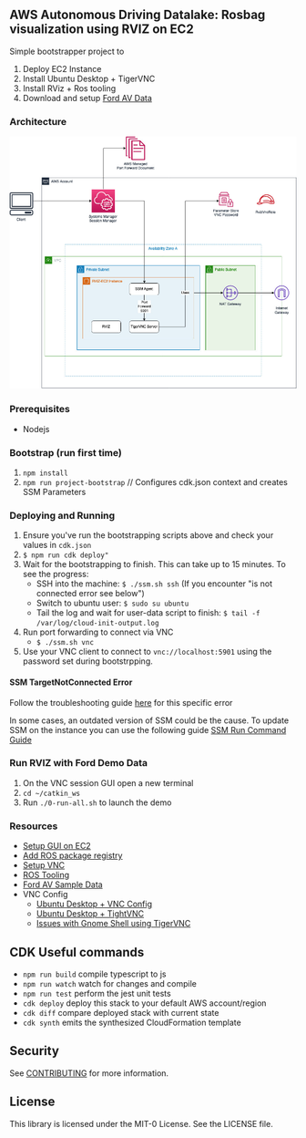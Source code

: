 ## AWS Autonomous Driving Datalake: Rosbag visualization using RVIZ on EC2

Simple bootstrapper project to
1. Deploy EC2 Instance
2. Install Ubuntu Desktop + TigerVNC
3. Install RViz + Ros tooling
4. Download and setup [Ford AV Data](https://github.com/Ford/AVData)

### Architecture

![architecture](docs/architecture.jpg)

### Prerequisites
- Nodejs

### Bootstrap (run first time)
1. `npm install`
2. `npm run project-bootstrap` // Configures cdk.json context and creates SSM Parameters

### Deploying and Running
1. Ensure you've run the bootstrapping scripts above and check your values in `cdk.json`
2. `$ npm run cdk deploy" `
3. Wait for the bootstrapping to finish. This can take up to 15 minutes.
To see the progress:
    - SSH into the machine: `$ ./ssm.sh ssh` (If you encounter "is not connected error see below")
    - Switch to ubuntu user: `$ sudo su ubuntu`
    - Tail the log and wait for user-data script to finish: `$ tail -f /var/log/cloud-init-output.log`
4. Run port forwarding to connect via VNC
    - `$ ./ssm.sh vnc`
5. Use your VNC client to connect to `vnc://localhost:5901` using the password set during bootstrpping.

#### SSM TargetNotConnected Error

Follow the troubleshooting guide [here](https://docs.aws.amazon.com/systems-manager/latest/userguide/session-manager-troubleshooting.html#ssh-target-not-connected) for this specific error

In some cases, an outdated version of SSM could be the cause. To update SSM on the instance you can use the following guide [SSM Run Command Guide](https://docs.aws.amazon.com/systems-manager/latest/userguide/mw-walkthrough-console.html#mw-walkthrough-console-register-task)


### Run RVIZ with Ford Demo Data
1. On the VNC session GUI open a new terminal
2. `cd ~/catkin_ws`
3. Run `./0-run-all.sh` to launch the demo

### Resources
- [Setup GUI on EC2](https://aws.amazon.com/premiumsupport/knowledge-center/ec2-linux-2-install-gui/)
- [Add ROS package registry](http://wiki.ros.org/melodic/Installation/Ubuntu#Installation.2BAC8-Ubuntu.2BAC8-Sources.Setup_your_sources.list)
- [Setup VNC](https://www.teknotut.com/en/install-vnc-server-with-gnome-display-on-ubuntu-18-04/)
- [ROS Tooling](http://wiki.ros.org/catkin/Tutorials/create_a_workspace)
- [Ford AV Sample Data](https://github.com/Ford/AVData)
- VNC Config
    - [Ubuntu Desktop + VNC Config](https://www.teknotut.com/en/install-vnc-server-with-gnome-display-on-ubuntu-18-04/)
    - [Ubuntu Desktop + TightVNC](https://www.digitalocean.com/community/tutorials/how-to-install-and-configure-vnc-on-ubuntu-18-04)
    - [Issues with Gnome Shell using TigerVNC](https://gitlab.gnome.org/GNOME/gnome-shell/-/issues/3038)

## CDK Useful commands

 * `npm run build`   compile typescript to js
 * `npm run watch`   watch for changes and compile
 * `npm run test`    perform the jest unit tests
 * `cdk deploy`      deploy this stack to your default AWS account/region
 * `cdk diff`        compare deployed stack with current state
 * `cdk synth`       emits the synthesized CloudFormation template

## Security

See [CONTRIBUTING](CONTRIBUTING.md#security-issue-notifications) for more information.

## License

This library is licensed under the MIT-0 License. See the LICENSE file.
